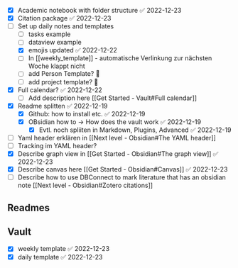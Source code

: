 
- [x] Academic notebook with folder structure ✅ 2022-12-23
- [x] Citation package ✅ 2022-12-23
- [ ] Set up daily notes and templates
	- [ ] tasks example
	- [ ] dataview example
	- [x] emojis updated ✅ 2022-12-22
	- [ ] In [[weekly_template]] - automatische Verlinkung zur nächsten Woche klappt nicht
	- [ ] add Person Template? 🔽
	- [ ] add project template? 🔽
- [x] Full calendar? ✅ 2022-12-22
	- [ ] Add description here [[Get Started - Vault#Full calendar]]
- [x] Readme splitten ✅ 2022-12-19
	- [x] Github: how to install etc. ✅ 2022-12-19
	- [x] OBsidian how to -> How does the vault work ✅ 2022-12-19
		- [x] Evtl. noch spliiten in Markdown, Plugins, Advanced ✅ 2022-12-19
- [ ] Yaml header erklären in [[Next level - Obsidian#The YAML header]]
- [ ] Tracking im YAML header?
- [x] Describe graph view in [[Get Started - Obsidian#The graph view]] ✅ 2022-12-23
- [x] Describe canvas here [[Get Started - Obsidian#Canvas]] ✅ 2022-12-23
- [ ] Describe how to use DBConnect to mark literature that has an obsidian note [[Next level - Obsidian#Zotero citations]]

## Readmes

## Vault

- [x] weekly template ✅ 2022-12-23
- [x] daily template ✅ 2022-12-23
